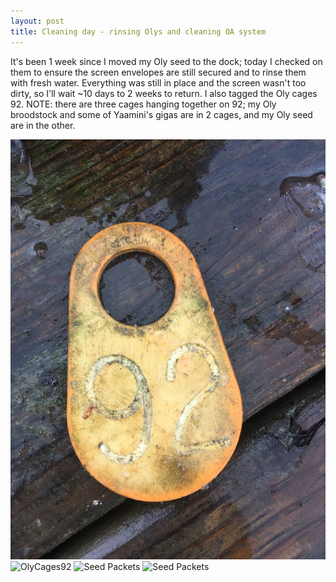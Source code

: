 ```yaml
---
layout: post
title: Cleaning day - rinsing Olys and cleaning OA system
---
```


It's been 1 week since I moved my Oly seed to the dock; today I checked on them to ensure the screen envelopes are still secured and to rinse them with fresh water.  Everything was still in place and the screen wasn't too dirty, so I'll wait ~10 days to 2 weeks to return.  I also tagged the Oly cages 92. NOTE: there are three cages hanging together on 92; my Oly broodstock and some of Yaamini's gigas are in 2 cages, and my Oly seed are in the other. 

![OlyTag92](../images/2017-10-12-tag92.JPG?raw=true)
![OlyCages92](../../images/2017-10-12-Oly-cages-92.JPG?raw=true)
![Seed Packets](../../images/2017-10-12-Seed-packets.JPG?raw=true)
![Seed Packets](../../images/2017-10-12-Seed-packets2.JPG?raw=true)

